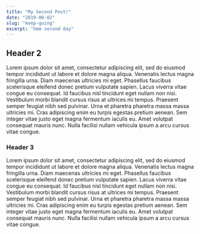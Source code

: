 ```yaml
---
title: "My Second Post!"
date: "2019-06-02"
slug: "keep-going"
excerpt: "hmm second day"
---
```


## Header 2

Lorem ipsum dolor sit amet, consectetur adipiscing elit, sed do eiusmod tempor incididunt ut labore et dolore magna aliqua. Venenatis lectus magna fringilla urna. Diam maecenas ultricies mi eget. Phasellus faucibus scelerisque eleifend donec pretium vulputate sapien. Lacus viverra vitae congue eu consequat. Id faucibus nisl tincidunt eget nullam non nisi. Vestibulum morbi blandit cursus risus at ultrices mi tempus. Praesent semper feugiat nibh sed pulvinar. Urna et pharetra pharetra massa massa ultricies mi. Cras adipiscing enim eu turpis egestas pretium aenean. Sem integer vitae justo eget magna fermentum iaculis eu. Amet volutpat consequat mauris nunc. Nulla facilisi nullam vehicula ipsum a arcu cursus vitae congue.

### Header 3

Lorem ipsum dolor sit amet, consectetur adipiscing elit, sed do eiusmod tempor incididunt ut labore et dolore magna aliqua. Venenatis lectus magna fringilla urna. Diam maecenas ultricies mi eget. Phasellus faucibus scelerisque eleifend donec pretium vulputate sapien. Lacus viverra vitae congue eu consequat. Id faucibus nisl tincidunt eget nullam non nisi. Vestibulum morbi blandit cursus risus at ultrices mi tempus. Praesent semper feugiat nibh sed pulvinar. Urna et pharetra pharetra massa massa ultricies mi. Cras adipiscing enim eu turpis egestas pretium aenean. Sem integer vitae justo eget magna fermentum iaculis eu. Amet volutpat consequat mauris nunc. Nulla facilisi nullam vehicula ipsum a arcu cursus vitae congue.
